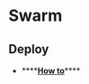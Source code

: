 # Swarm

## Deploy

* \*\*\*\*[**How to**](https://docs.docker.com/get-started/swarm-deploy/%29)\*\*\*\*

